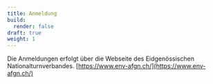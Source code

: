 ```yaml
---
title: Anmeldung
build:
  render: false
draft: true
weight: 1
---
```


Die Anmeldungen erfolgt über die Webseite des Eidgenössischen Nationalturnverbandes.
[https://www.env-afgn.ch/](https://www.env-afgn.ch/)

